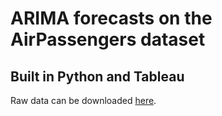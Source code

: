 # ARIMA forecasts on the AirPassengers dataset
## Built in Python and Tableau

Raw data can be downloaded [here](https://www.kaggle.com/rakannimer/air-passengers).
